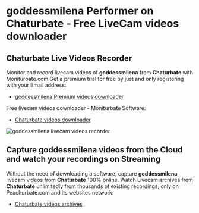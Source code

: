# goddessmilena Performer on Chaturbate - Free LiveCam videos downloader

## Chaturbate Live Videos Recorder

Monitor and record livecam videos of **goddessmilena** from **Chaturbate** with Moniturbate.com
Get a premium trial for free by just and only registering with your Email address:
* [goddessmilena Premium videos downloader](https://moniturbate.com/request-demo-licence-key.html)

Free livecam videos downloader - Moniturbate Software:
* [Chaturbate videos downloader](https://moniturbate.com/moniturbate-download-software.html)

![goddessmilena livecam videos recorder](https://peachurnet.com/templates/moniturbate-software.png)


## Capture goddessmilena videos from the Cloud and watch your recordings on Streaming

Without the need of downloading a software, capture **goddessmilena** livecam videos from **Chaturbate** 100% online.
Watch Livecam archives from **Chaturbate** unlimitedly from thousands of existing recordings, only on Peachurbate.com and its websites network:
* [Chaturbate videos archives](https://peachurnet.com/)